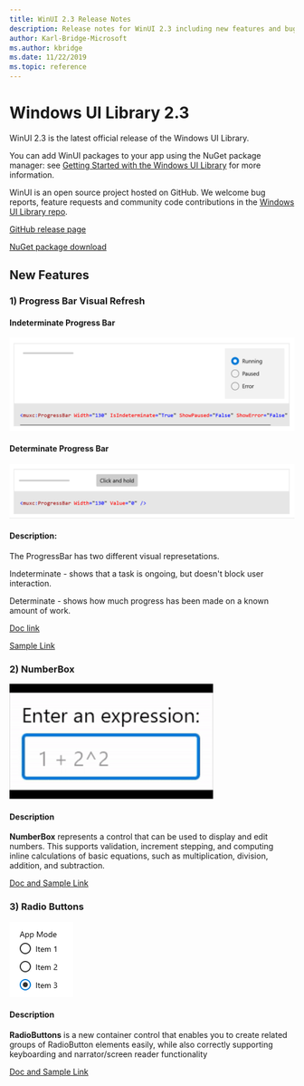 ```yaml
---
title: WinUI 2.3 Release Notes
description: Release notes for WinUI 2.3 including new features and bug fixes.
author: Karl-Bridge-Microsoft
ms.author: kbridge
ms.date: 11/22/2019
ms.topic: reference
---
```


# Windows UI Library 2.3

WinUI 2.3 is the latest official release of the Windows UI Library.

You can add WinUI packages to your app using the NuGet package manager: see [Getting Started with the Windows UI Library](../getting-started.md) for more information.

WinUI is an open source project hosted on GitHub. We welcome bug reports, feature requests and community code contributions in the [Windows UI Library repo](https://aka.ms/winui).

[GitHub release page](https://github.com/microsoft/microsoft-ui-xaml/releases)

[NuGet package download](https://www.nuget.org/packages/Microsoft.UI.Xaml)

## New Features 

### 1) Progress Bar Visual Refresh

#### Indeterminate Progress Bar 

![Example](../images/IndeterminateProgressBar.gif)

#### Determinate Progress Bar

![Example](../images/DeterminateProgressBar.gif)

#### Description: 
The ProgressBar has two different visual represetations.

Indeterminate - shows that a task is ongoing, but doesn't block user interaction. 

Determinate - shows how much progress has been made on a known amount of work. 

[Doc link](https://docs.microsoft.com/windows/uwp/design/controls-and-patterns/progress-controls) 

[Sample Link](https://docs.microsoft.com/windows/uwp/design/controls-and-patterns/progress-controls#examples)


### 2) NumberBox

![Example](../images/NumberBoxGif.gif)

#### Description 
**NumberBox** represents a control that can be used to display and edit numbers. This supports validation, increment stepping, and computing inline calculations of basic equations, such as multiplication, division, addition, and subtraction.

[Doc and Sample Link](https://github.com/microsoft/microsoft-ui-xaml-specs/blob/e016c9baa154d76ba3f61d2692af97fe6c0613b6/active/NumberBox/NumberBox.md)


### 3) Radio Buttons

![Example](../images/RadioButtons.png)

#### Description 
**RadioButtons** is a new container control that enables you to create related groups of RadioButton elements easily, while also correctly supporting keyboarding and narrator/screen reader functionality

[Doc and Sample Link](https://github.com/microsoft/microsoft-ui-xaml-specs/blob/c8d3d3668af546091656dfc37436b13cd062f52d/active/radiobuttons/RadioButtons_Spec.md)

